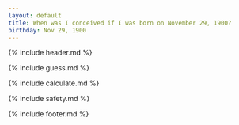 ```yaml
---
layout: default
title: When was I conceived if I was born on November 29, 1900?
birthday: Nov 29, 1900
---
```


{% include header.md %}

{% include guess.md %}

{% include calculate.md %}

{% include safety.md %}

{% include footer.md %}



